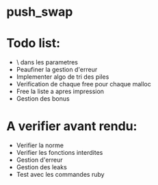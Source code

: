 push_swap
=========

Todo list:
==========
- \ dans les parametres
- Peaufiner la gestion d'erreur
- Implementer algo de tri des piles
- Verification de chaque free pour chaque malloc
- Free la liste a apres impression
- Gestion des bonus

A verifier avant rendu:
======================
- Verifier la norme
- Verifier les fonctions interdites
- Gestion d'erreur
- Gestion des leaks
- Test avec les commandes ruby
